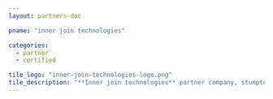 ```yaml
---
layout: partners-doc

pname: "inner join technologies"

categories: 
  - partner
  - certified

tile_logo: "inner-join-technologies-logo.png"
tile_description: "**Inner join technologies** partner company, stumptown shabby chic pour-over roof party DIY normcore. Actually artisan organic occupy, Wes Anderson ugh whatever pour-over gastropub selvage."
---
```



